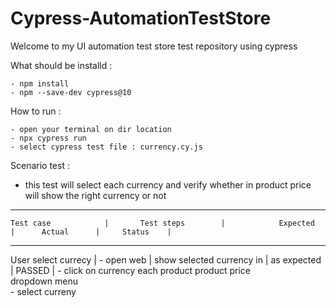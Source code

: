 # Cypress-AutomationTestStore
Welcome to my UI automation test store test repository using cypress

What should be installd : 
```
- npm install
- npm --save-dev cypress@10
```

How to run :
```
- open your terminal on dir location
- npx cypress run
- select cypress test file : currency.cy.js
```

Scenario test : 
- this test will select each currency and verify whether in product price will show the right currency or not

-------------------------------------------------------------------------------------------------------------------------
    Test case            |       Test steps        |            Expected             |      Actual      |     Status    |
-------------------------------------------------------------------------------------------------------------------------
User select currecy      |  - open web             |   show selected currency in     |  as expected     |   PASSED      |
                           - click on currency       each product product price                      
                             dropdown menu                                        
                           - select curreny                                       
                        
    

